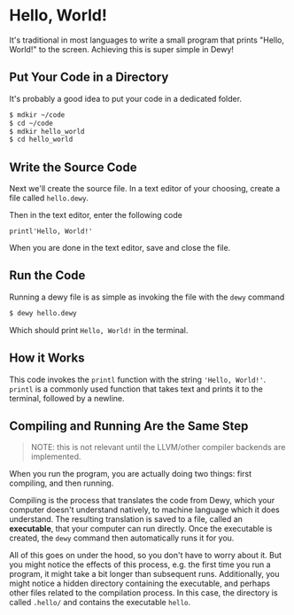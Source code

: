 # Hello, World!

It's traditional in most languages to write a small program that prints "Hello, World!" to the screen. Achieving this is super simple in Dewy!

## Put Your Code in a Directory

It's probably a good idea to put your code in a dedicated folder.

```bash
$ mdkir ~/code
$ cd ~/code
$ mdkir hello_world
$ cd hello_world
```

## Write the Source Code

Next we'll create the source file. In a text editor of your choosing, create a file called `hello.dewy`.

Then in the text editor, enter the following code

```dewy
printl'Hello, World!'
```

When you are done in the text editor, save and close the file.

## Run the Code

Running a dewy file is as simple as invoking the file with the `dewy` command

```bash
$ dewy hello.dewy
```

Which should print `Hello, World!` in the terminal. 


## How it Works

This code invokes the `printl` function with the string `'Hello, World!'`. `printl` is a commonly used function that takes text and prints it to the terminal, followed by a newline.


## Compiling and Running Are the Same Step

> NOTE: this is not relevant until the LLVM/other compiler backends are implemented.

When you run the program, you are actually doing two things: first compiling, and then running.

Compiling is the process that translates the code from Dewy, which your computer doesn't understand natively, to machine language which it does understand. The resulting translation is saved to a file, called an **executable**, that your computer can run directly. Once the executable is created, the `dewy` command then automatically runs it for you.

All of this goes on under the hood, so you don't have to worry about it. But you might notice the effects of this process, e.g. the first time you run a program, it might take a bit longer than subsequent runs. Additionally, you might notice a hidden directory containing the executable, and perhaps other files related to the compilation process. In this case, the directory is called `.hello/` and contains the executable `hello`.